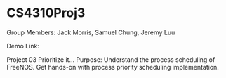 # CS4310Proj3

Group Members: Jack Morris, Samuel Chung, Jeremy Luu

Demo Link: 

Project 03 Prioritize it... Purpose: Understand the process scheduling of FreeNOS. Get hands-on with process priority scheduling implementation.
